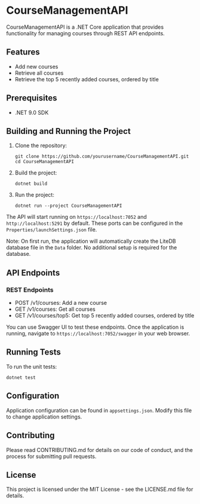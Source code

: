 # CourseManagementAPI

CourseManagementAPI is a .NET Core application that provides functionality for managing courses through REST API endpoints.

## Features

- Add new courses
- Retrieve all courses
- Retrieve the top 5 recently added courses, ordered by title

## Prerequisites
- .NET 9.0 SDK


## Building and Running the Project

1. Clone the repository:
   ```
   git clone https://github.com/yourusername/CourseManagementAPI.git
   cd CourseManagementAPI
   ```

2. Build the project:
   ```
   dotnet build
   ```

3. Run the project:
   ```
   dotnet run --project CourseManagementAPI
   ```

The API will start running on `https://localhost:7052` and `http://localhost:5291` by default. These ports can be configured in the `Properties/launchSettings.json` file.

Note: On first run, the application will automatically create the LiteDB database file in the `Data` folder. No additional setup is required for the database.

## API Endpoints

### REST Endpoints

- POST /v1/courses: Add a new course
- GET /v1/courses: Get all courses
- GET /v1/courses/top5: Get top 5 recently added courses, ordered by title

You can use Swagger UI to test these endpoints. Once the application is running, navigate to `https://localhost:7052/swagger` in your web browser.

## Running Tests

To run the unit tests:

```
dotnet test
```

## Configuration

Application configuration can be found in `appsettings.json`. Modify this file to change application settings.

## Contributing

Please read CONTRIBUTING.md for details on our code of conduct, and the process for submitting pull requests.

## License

This project is licensed under the MIT License - see the LICENSE.md file for details.
